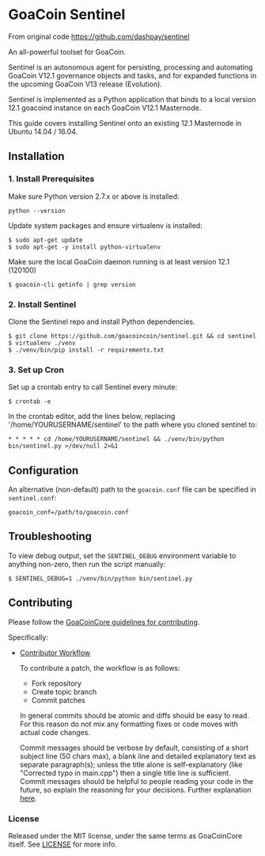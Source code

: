 # GoaCoin Sentinel

From original code https://github.com/dashpay/sentinel

An all-powerful toolset for GoaCoin.

Sentinel is an autonomous agent for persisting, processing and automating GoaCoin V12.1 governance objects and tasks, and for expanded functions in the upcoming GoaCoin V13 release (Evolution).

Sentinel is implemented as a Python application that binds to a local version 12.1 goacoind instance on each GoaCoin V12.1 Masternode.

This guide covers installing Sentinel onto an existing 12.1 Masternode in Ubuntu 14.04 / 16.04.

## Installation

### 1. Install Prerequisites

Make sure Python version 2.7.x or above is installed:

    python --version

Update system packages and ensure virtualenv is installed:

    $ sudo apt-get update
    $ sudo apt-get -y install python-virtualenv

Make sure the local GoaCoin daemon running is at least version 12.1 (120100)

    $ goacoin-cli getinfo | grep version

### 2. Install Sentinel

Clone the Sentinel repo and install Python dependencies.

    $ git clone https://github.com/goacoincoin/sentinel.git && cd sentinel
    $ virtualenv ./venv
    $ ./venv/bin/pip install -r requirements.txt

### 3. Set up Cron

Set up a crontab entry to call Sentinel every minute:

    $ crontab -e

In the crontab editor, add the lines below, replacing '/home/YOURUSERNAME/sentinel' to the path where you cloned sentinel to:

    * * * * * cd /home/YOURUSERNAME/sentinel && ./venv/bin/python bin/sentinel.py >/dev/null 2>&1

## Configuration

An alternative (non-default) path to the `goacoin.conf` file can be specified in `sentinel.conf`:

    goacoin_conf=/path/to/goacoin.conf

## Troubleshooting

To view debug output, set the `SENTINEL_DEBUG` environment variable to anything non-zero, then run the script manually:

    $ SENTINEL_DEBUG=1 ./venv/bin/python bin/sentinel.py

## Contributing

Please follow the [GoaCoinCore guidelines for contributing](https://github.com/goacoincoin/goacoin-core/blob/v0.12.1.x/CONTRIBUTING.md).

Specifically:

* [Contributor Workflow](https://github.com/goacoincoin/goacoin-core/blob/v0.12.1.x/CONTRIBUTING.md#contributor-workflow)

    To contribute a patch, the workflow is as follows:

    * Fork repository
    * Create topic branch
    * Commit patches

    In general commits should be atomic and diffs should be easy to read. For this reason do not mix any formatting fixes or code moves with actual code changes.

    Commit messages should be verbose by default, consisting of a short subject line (50 chars max), a blank line and detailed explanatory text as separate paragraph(s); unless the title alone is self-explanatory (like "Corrected typo in main.cpp") then a single title line is sufficient. Commit messages should be helpful to people reading your code in the future, so explain the reasoning for your decisions. Further explanation [here](http://chris.beams.io/posts/git-commit/).

### License

Released under the MIT license, under the same terms as GoaCoinCore itself. See [LICENSE](LICENSE) for more info.
